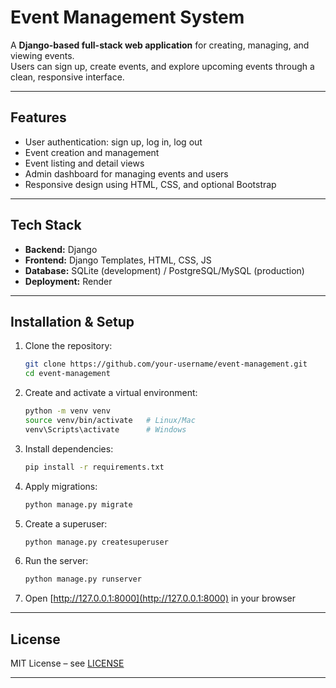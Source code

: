 # Event Management System

A **Django-based full-stack web application** for creating, managing, and viewing events.  
Users can sign up, create events, and explore upcoming events through a clean, responsive interface.

---

## Features
- User authentication: sign up, log in, log out
- Event creation and management
- Event listing and detail views
- Admin dashboard for managing events and users
- Responsive design using HTML, CSS, and optional Bootstrap

---

## Tech Stack
- **Backend:** Django
- **Frontend:** Django Templates, HTML, CSS, JS
- **Database:** SQLite (development) / PostgreSQL/MySQL (production)
- **Deployment:** Render

---

## Installation & Setup
1. Clone the repository:
   ```bash
   git clone https://github.com/your-username/event-management.git
   cd event-management
    ````

2. Create and activate a virtual environment:

   ```bash
   python -m venv venv
   source venv/bin/activate   # Linux/Mac
   venv\Scripts\activate      # Windows
   ```
3. Install dependencies:

   ```bash
   pip install -r requirements.txt
   ```
4. Apply migrations:

   ```bash
   python manage.py migrate
   ```
5. Create a superuser:

   ```bash
   python manage.py createsuperuser
   ```
6. Run the server:

   ```bash
   python manage.py runserver
   ```
7. Open [http://127.0.0.1:8000](http://127.0.0.1:8000) in your browser

---
## License

MIT License – see [LICENSE](LICENSE)

---

